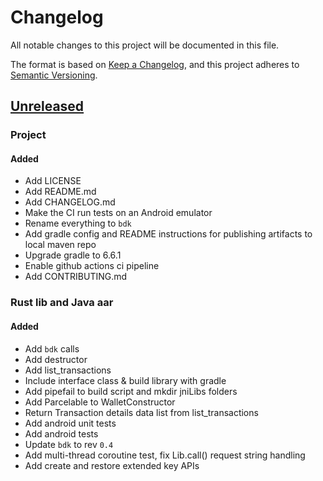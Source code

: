# Changelog
All notable changes to this project will be documented in this file.

The format is based on [Keep a Changelog](https://keepachangelog.com/en/1.0.0/),
and this project adheres to [Semantic Versioning](https://semver.org/spec/v2.0.0.html).

## [Unreleased]

### Project
#### Added
- Add LICENSE
- Add README.md
- Add CHANGELOG.md
- Make the CI run tests on an Android emulator
- Rename everything to `bdk`
- Add gradle config and README instructions for publishing artifacts to local maven repo
- Upgrade gradle to 6.6.1
- Enable github actions ci pipeline
- Add CONTRIBUTING.md

### Rust lib and Java aar
#### Added
- Add `bdk` calls
- Add destructor
- Add list_transactions
- Include interface class & build library with gradle
- Add pipefail to build script and mkdir jniLibs folders
- Add Parcelable to WalletConstructor
- Return Transaction details data list from list_transactions
- Add android unit tests
- Add android tests
- Update `bdk` to rev `0.4`
- Add multi-thread coroutine test, fix Lib.call() request string handling
- Add create and restore extended key APIs

[unreleased]: https://github.com/bitcoindevkit/bdk-jni/compare/d08725cc...HEAD
